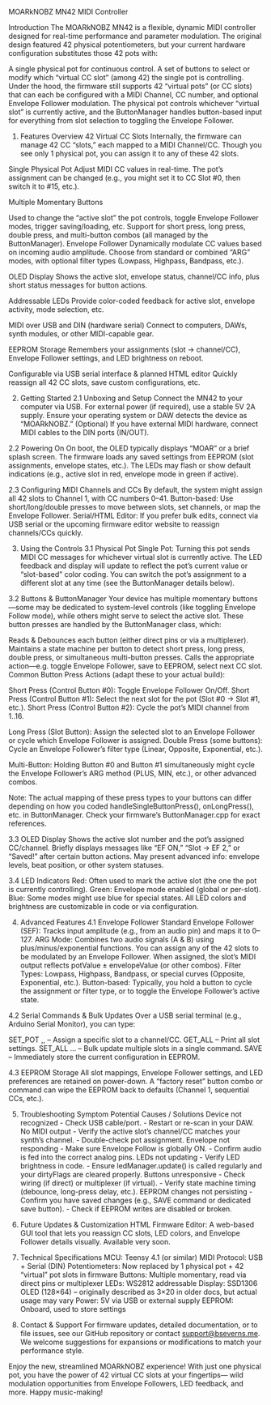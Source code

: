 MOARkNOBZ MN42 MIDI Controller

Introduction
The MOARkNOBZ MN42 is a flexible, dynamic MIDI controller designed for real-time performance and parameter modulation. The original design featured 42 physical potentiometers, but your current hardware configuration substitutes those 42 pots with:

A single physical pot for continuous control.
A set of buttons to select or modify which “virtual CC slot” (among 42) the single pot is controlling.
Under the hood, the firmware still supports 42 “virtual pots” (or CC slots) that can each be configured with a MIDI Channel, CC number, and optional Envelope Follower modulation. The physical pot controls whichever “virtual slot” is currently active, and the ButtonManager handles button-based input for everything from slot selection to toggling the Envelope Follower.

1. Features Overview
42 Virtual CC Slots
Internally, the firmware can manage 42 CC “slots,” each mapped to a MIDI Channel/CC. Though you see only 1 physical pot, you can assign it to any of these 42 slots.

Single Physical Pot
Adjust MIDI CC values in real-time. The pot’s assignment can be changed (e.g., you might set it to CC Slot #0, then switch it to #15, etc.).

Multiple Momentary Buttons

Used to change the “active slot” the pot controls, toggle Envelope Follower modes, trigger saving/loading, etc.
Support for short press, long press, double press, and multi-button combos (all managed by the ButtonManager).
Envelope Follower
Dynamically modulate CC values based on incoming audio amplitude. Choose from standard or combined “ARG” modes, with optional filter types (Lowpass, Highpass, Bandpass, etc.).

OLED Display
Shows the active slot, envelope status, channel/CC info, plus short status messages for button actions.

Addressable LEDs
Provide color-coded feedback for active slot, envelope activity, mode selection, etc.

MIDI over USB and DIN (hardware serial)
Connect to computers, DAWs, synth modules, or other MIDI-capable gear.

EEPROM Storage
Remembers your assignments (slot → channel/CC), Envelope Follower settings, and LED brightness on reboot.

Configurable via USB serial interface & planned HTML editor
Quickly reassign all 42 CC slots, save custom configurations, etc.

2. Getting Started
2.1 Unboxing and Setup
Connect the MN42 to your computer via USB.
For external power (if required), use a stable 5V 2A supply.
Ensure your operating system or DAW detects the device as “MOARkNOBZ.”
(Optional) If you have external MIDI hardware, connect MIDI cables to the DIN ports (IN/OUT).

2.2 Powering On
On boot, the OLED typically displays “MOAR” or a brief splash screen.
The firmware loads any saved settings from EEPROM (slot assignments, envelope states, etc.).
The LEDs may flash or show default indications (e.g., active slot in red, envelope mode in green if active).

2.3 Configuring MIDI Channels and CCs
By default, the system might assign all 42 slots to Channel 1, with CC numbers 0–41.
Button-based: Use short/long/double presses to move between slots, set channels, or map the Envelope Follower.
Serial/HTML Editor: If you prefer bulk edits, connect via USB serial or the upcoming firmware editor website to reassign channels/CCs quickly.

3. Using the Controls
3.1 Physical Pot
Single Pot: Turning this pot sends MIDI CC messages for whichever virtual slot is currently active.
The LED feedback and display will update to reflect the pot’s current value or “slot-based” color coding.
You can switch the pot’s assignment to a different slot at any time (see the ButtonManager details below).

3.2 Buttons & ButtonManager
Your device has multiple momentary buttons—some may be dedicated to system-level controls (like toggling Envelope Follow mode), while others might serve to select the active slot. These button presses are handled by the ButtonManager class, which:

Reads & Debounces each button (either direct pins or via a multiplexer).
Maintains a state machine per button to detect short press, long press, double press, or simultaneous multi-button presses.
Calls the appropriate action—e.g. toggle Envelope Follower, save to EEPROM, select next CC slot.
Common Button Press Actions (adapt these to your actual build):

Short Press (Control Button #0): Toggle Envelope Follower On/Off.
Short Press (Control Button #1): Select the next slot for the pot (Slot #0 → Slot #1, etc.).
Short Press (Control Button #2): Cycle the pot’s MIDI channel from 1..16.

Long Press (Slot Button): Assign the selected slot to an Envelope Follower or cycle which Envelope Follower is assigned.
Double Press (some buttons): Cycle an Envelope Follower’s filter type (Linear, Opposite, Exponential, etc.).

Multi-Button: Holding Button #0 and Button #1 simultaneously might cycle the Envelope Follower’s ARG method (PLUS, MIN, etc.), or other advanced combos.

Note: The actual mapping of these press types to your buttons can differ depending on how you coded handleSingleButtonPress(), onLongPress(), etc. in ButtonManager. Check your firmware’s ButtonManager.cpp for exact references.

3.3 OLED Display
Shows the active slot number and the pot’s assigned CC/channel.
Briefly displays messages like “EF ON,” “Slot → EF 2,” or “Saved!” after certain button actions.
May present advanced info: envelope levels, beat position, or other system statuses.

3.4 LED Indicators
Red: Often used to mark the active slot (the one the pot is currently controlling).
Green: Envelope mode enabled (global or per-slot).
Blue: Some modes might use blue for special states.
All LED colors and brightness are customizable in code or via configuration.

4. Advanced Features
4.1 Envelope Follower
Standard Envelope Follower (SEF): Tracks input amplitude (e.g., from an audio pin) and maps it to 0–127.
ARG Mode: Combines two audio signals (A & B) using plus/minus/exponential functions.
You can assign any of the 42 slots to be modulated by an Envelope Follower. When assigned, the slot’s MIDI output reflects potValue ± envelopeValue (or other combos).
Filter Types: Lowpass, Highpass, Bandpass, or special curves (Opposite, Exponential, etc.).
Button-based: Typically, you hold a button to cycle the assignment or filter type, or to toggle the Envelope Follower’s active state.

4.2 Serial Commands & Bulk Updates
Over a USB serial terminal (e.g., Arduino Serial Monitor), you can type:

SET_POT <slotIndex>,<channel>,<ccNumber> – Assign a specific slot to a channel/CC.
GET_ALL – Print all slot settings.
SET_ALL ... – Bulk update multiple slots in a single command.
SAVE – Immediately store the current configuration in EEPROM.

4.3 EEPROM Storage
All slot mappings, Envelope Follower settings, and LED preferences are retained on power-down.
A “factory reset” button combo or command can wipe the EEPROM back to defaults (Channel 1, sequential CCs, etc.).

5. Troubleshooting
Symptom	Potential Causes        /       Solutions
Device not recognized	        - Check USB cable/port.
                                - Restart or re-scan in your DAW.
No MIDI output	                - Verify the active slot’s channel/CC matches your synth’s channel.
                                - Double-check pot assignment.
Envelope not responding	        - Make sure Envelope Follow is globally ON.
                                - Confirm audio is fed into the correct analog pins.
LEDs not updating	            - Verify LED brightness in code.
                                - Ensure ledManager.update() is called regularly and your dirtyFlags are cleared properly.
Buttons unresponsive	        - Check wiring (if direct) or multiplexer (if virtual).
                                - Verify state machine timing (debounce, long-press delay, etc.).
EEPROM changes not persisting	- Confirm you have saved changes (e.g., SAVE command or dedicated save button).
                                - Check if EEPROM writes are disabled or broken.

6. Future Updates & Customization
HTML Firmware Editor: A web-based GUI tool that lets you reassign CC slots, LED colors, and Envelope Follower details visually. Available very soon.

7. Technical Specifications
MCU: Teensy 4.1 (or similar)
MIDI Protocol: USB + Serial (DIN)
Potentiometers: Now replaced by 1 physical pot + 42 “virtual” pot slots in firmware
Buttons: Multiple momentary, read via direct pins or multiplexer
LEDs: WS2812 addressable
Display: SSD1306 OLED (128×64) – originally described as 3×20 in older docs, but actual usage may vary
Power: 5V via USB or external supply
EEPROM: Onboard, used to store settings

8. Contact & Support
For firmware updates, detailed documentation, or to file issues, see our GitHub repository or contact support@bseverns.me.
We welcome suggestions for expansions or modifications to match your performance style.

Enjoy the new, streamlined MOARkNOBZ experience! With just one physical pot, you have the power of 42 virtual CC slots at your fingertips— wild modulation opportunities from Envelope Followers, LED feedback, and more. Happy music-making!